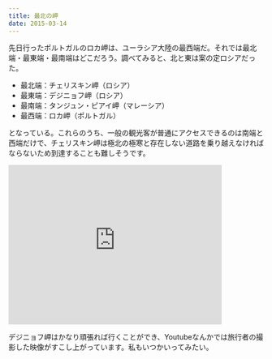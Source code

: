 ```yaml
---
title: 最北の岬
date: 2015-03-14
---
```


先日行ったポルトガルのロカ岬は、ユーラシア大陸の最西端だ。それでは最北端・最東端・最南端はどこだろう。調べてみると、北と東は案の定ロシアだった。

- 最北端：チェリスキン岬（ロシア）
- 最東端：デジニョフ岬（ロシア）
- 最南端：タンジュン・ピアイ岬（マレーシア）
- 最西端：ロカ岬（ポルトガル）

となっている。これらのうち、一般の観光客が普通にアクセスできるのは南端と西端だけで、チェリスキン岬は極北の極寒と存在しない道路を乗り越えなければならないため到達することも難しそうです。

<iframe width="420" height="315" src="https://www.youtube.com/embed/KQE6MiZTnMs" frameborder="0" allowfullscreen noci></iframe>

デジニョフ岬はかなり頑張れば行くことができ、Youtubeなんかでは旅行者の撮影した映像がすこし上がっています。私もいつかいってみたい。
